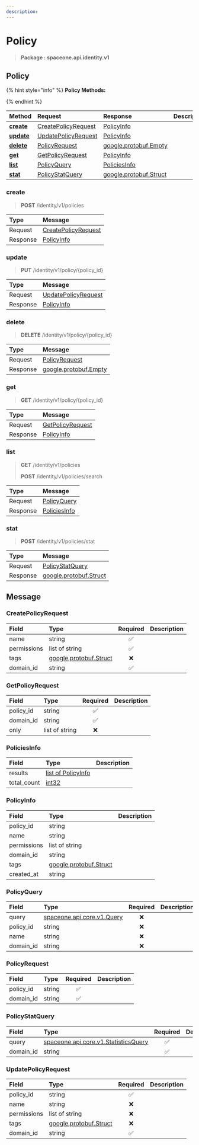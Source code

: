 ```yaml
---
description:  
---
```

# Policy

>  **Package : spaceone.api.identity.v1**

## Policy

{% hint style="info" %}
**Policy Methods:**

{%  endhint %}


| Method | Request | Response | Description |
| :--- | :--- | :--- | :--- |
| [**create**](policy.md#create)|   [CreatePolicyRequest](policy.md#createpolicyrequest) |   [PolicyInfo](policy.md#policyinfo) |  |
| [**update**](policy.md#update)|   [UpdatePolicyRequest](policy.md#updatepolicyrequest) |   [PolicyInfo](policy.md#policyinfo) |  |
| [**delete**](policy.md#delete)|   [PolicyRequest](policy.md#policyrequest) |  [google.protobuf.Empty](https://github.com/protocolbuffers/protobuf/blob/master/src/google/protobuf/empty.proto)|  |
| [**get**](policy.md#get)|   [GetPolicyRequest](policy.md#getpolicyrequest) |   [PolicyInfo](policy.md#policyinfo) |  |
| [**list**](policy.md#list)|   [PolicyQuery](policy.md#policyquery) |   [PoliciesInfo](policy.md#policiesinfo) |  |
| [**stat**](policy.md#stat)|   [PolicyStatQuery](policy.md#policystatquery) |  [google.protobuf.Struct](https://github.com/protocolbuffers/protobuf/blob/master/src/google/protobuf/struct.proto)|  | 
 

 
### create
> **POST** /identity/v1/policies
>


| Type | Message |
| :--- | :--- |
| Request | [CreatePolicyRequest](policy.md#createpolicyrequest) |
| Response |  [PolicyInfo](policy.md#policyinfo)  |
 
 

 
### update
> **PUT** /identity/v1/policy/{policy_id}
>


| Type | Message |
| :--- | :--- |
| Request | [UpdatePolicyRequest](policy.md#updatepolicyrequest) |
| Response |  [PolicyInfo](policy.md#policyinfo)  |
 
 

 
### delete
> **DELETE** /identity/v1/policy/{policy_id}
>


| Type | Message |
| :--- | :--- |
| Request | [PolicyRequest](policy.md#policyrequest) |
| Response | [google.protobuf.Empty](https://github.com/protocolbuffers/protobuf/blob/master/src/google/protobuf/empty.proto) |
 
 

 
### get
> **GET** /identity/v1/policy/{policy_id}
>


| Type | Message |
| :--- | :--- |
| Request | [GetPolicyRequest](policy.md#getpolicyrequest) |
| Response |  [PolicyInfo](policy.md#policyinfo)  |
 
 

 
### list
> **GET** /identity/v1/policies
>
> **POST** /identity/v1/policies/search



| Type | Message |
| :--- | :--- |
| Request | [PolicyQuery](policy.md#policyquery) |
| Response |  [PoliciesInfo](policy.md#policiesinfo)  |
 
 

 
### stat
> **POST** /identity/v1/policies/stat
>


| Type | Message |
| :--- | :--- |
| Request | [PolicyStatQuery](policy.md#policystatquery) |
| Response | [google.protobuf.Struct](https://github.com/protocolbuffers/protobuf/blob/master/src/google/protobuf/struct.proto) |


## 

## Message

### CreatePolicyRequest
| Field | Type | Required | Description |
| :--- | :--- | :---: | :--- |
| name |string|✅| |
| permissions |list of string|✅| |
| tags |[google.protobuf.Struct](https://github.com/protocolbuffers/protobuf/blob/master/src/google/protobuf/struct.proto)|❌| |
| domain_id |string|✅| |

### GetPolicyRequest
| Field | Type | Required | Description |
| :--- | :--- | :---: | :--- |
| policy_id |string|✅| |
| domain_id |string|✅| |
| only |list of string|❌| |

### PoliciesInfo
| Field | Type |  Description |
| :--- | :--- | :--- |
| results |[list of PolicyInfo](policy.md#policyinfo) | |
| total_count |[int32](https://github.com/protocolbuffers/protobuf/blob/master/src/google/protobuf/type.proto) | |

### PolicyInfo
| Field | Type |  Description |
| :--- | :--- | :--- |
| policy_id |string | |
| name |string | |
| permissions |list of string | |
| domain_id |string | |
| tags |[google.protobuf.Struct](https://github.com/protocolbuffers/protobuf/blob/master/src/google/protobuf/struct.proto) | |
| created_at |string | |

### PolicyQuery
| Field | Type | Required | Description |
| :--- | :--- | :---: | :--- |
| query |[spaceone.api.core.v1.Query](https://spaceone-dev.gitbook.io/api-reference/common-v1/search-query)|❌| |
| policy_id |string|❌| |
| name |string|❌| |
| domain_id |string|❌| |

### PolicyRequest
| Field | Type | Required | Description |
| :--- | :--- | :---: | :--- |
| policy_id |string|✅| |
| domain_id |string|✅| |

### PolicyStatQuery
| Field | Type | Required | Description |
| :--- | :--- | :---: | :--- |
| query |[spaceone.api.core.v1.StatisticsQuery](https://spaceone-dev.gitbook.io/api-reference/common-v1/statistics-query)|✅| |
| domain_id |string|✅| |

### UpdatePolicyRequest
| Field | Type | Required | Description |
| :--- | :--- | :---: | :--- |
| policy_id |string|✅| |
| name |string|❌| |
| permissions |list of string|❌| |
| tags |[google.protobuf.Struct](https://github.com/protocolbuffers/protobuf/blob/master/src/google/protobuf/struct.proto)|❌| |
| domain_id |string|✅| |

